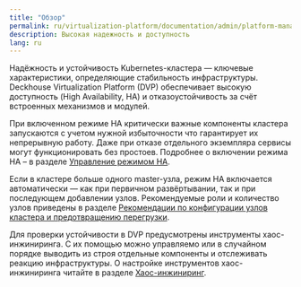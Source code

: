 ```yaml
---
title: "Обзор"
permalink: ru/virtualization-platform/documentation/admin/platform-management/high-reliability-and-availability/
description: Высокая надежность и доступность
lang: ru
---
```


Надёжность и устойчивость Kubernetes-кластера — ключевые характеристики, определяющие стабильность инфраструктуры.
Deckhouse Virtualization Platform (DVP) обеспечивает высокую доступность (High Availability, HA) и отказоустойчивость за счёт встроенных механизмов и модулей.

При включенном режиме HA критически важные компоненты кластера запускаются с учетом нужной избыточности что гарантирует их непрерывную работу.
Даже при отказе отдельного экземпляра сервисы могут функционировать без простоев. Подробнее о включении режима HA – в разделе [Управление режимом HA](enable.html).

Если в кластере больше одного master-узла, режим HA включается автоматически — как при первичном развёртывании, так и при последующем добавлении узлов.
Рекомендуемые роли и количество узлов приведены в разделе [Рекомендации по конфигурации узлов кластера и предотвращению перегрузки](recommendations.html).

Для проверки устойчивости в DVP предусмотрены инструменты хаос-инжиниринга. С их помощью можно управляемо или в случайном порядке выводить из строя отдельные компоненты и отслеживать реакцию инфраструктуры. О настройке инструментов хаос-инжиниринга читайте в разделе [Хаос-инжиниринг](./chaos-engineering.html).
